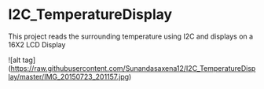 # I2C_TemperatureDisplay
This project reads the surrounding temperature using I2C and displays on a 16X2 LCD Display

![alt tag] (https://raw.githubusercontent.com/Sunandasaxena12/I2C_TemperatureDisplay/master/IMG_20150723_201157.jpg)


